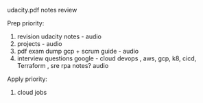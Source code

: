 udacity.pdf notes review

Prep priority:
1. revision udacity notes - audio 
2. projects  - audio
3. pdf exam dump gcp + scrum guide - audio
4. interview questions google - cloud devops , aws, gcp, k8, cicd, Terraform , sre
   rpa notes? audio


Apply priority:
1. cloud jobs
